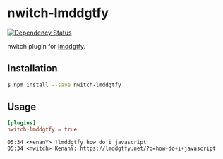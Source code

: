 # nwitch-lmddgtfy

[![Dependency Status](https://img.shields.io/gemnasium/nwitch/nwitch-lmddgtfy.svg)](https://gemnasium.com/nwitch/nwitch-lmddgtfy)

nwitch plugin for [lmddgtfy](https://lmddgtfy.net/).

## Installation

``` bash
$ npm install --save nwitch-lmddgtfy
```

## Usage

``` toml
[plugins]
nwitch-lmddgtfy = true
```

``` irc
05:34 <KenanY> !lmddgtfy how do i javascript
05:34 <nwitch> KenanY: https://lmddgtfy.net/?q=how+do+i+javascript
```